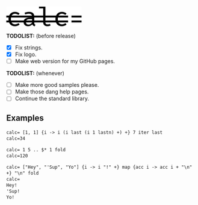 ![calc= logo.](calc_Logo_GitHub.png)

**TODOLIST:** (before release)
* [X] Fix strings.
* [X] Fix logo.
* [ ] Make web version for my GitHub pages.

**TODOLIST:** (whenever)
* [ ] Make more good samples please.
* [ ] Make those dang help pages.
* [ ] Continue the standard library.

## Examples

```
calc= [1, 1] {i -> i (i last (i 1 lastn) +) +} 7 iter last
calc=34
```

```
calc= 1 5 .. $* 1 fold
calc=120
```

```
calc= ["Hey", "'Sup", "Yo"] {i -> i "!" +} map {acc i -> acc i + "\n" +} "\n" fold
calc=
Hey!
'Sup!
Yo!
```